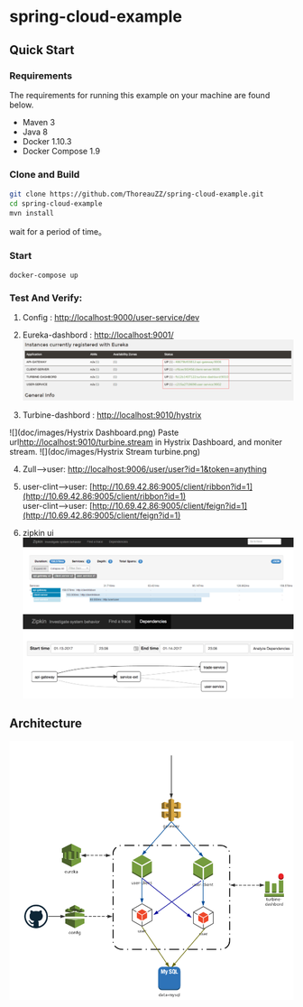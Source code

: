 # spring-cloud-example
## Quick Start
### Requirements
The requirements for running this example on your machine are found below.
* Maven 3
* Java 8
* Docker 1.10.3
* Docker Compose 1.9

### Clone and Build

```bash
git clone https://github.com/ThoreauZZ/spring-cloud-example.git
cd spring-cloud-example
mvn install
```
wait for a period of time。


### Start 
```
docker-compose up
```

### Test And Verify:
1. Config : [http://localhost:9000/user-service/dev](http://localhost:9000/user-service/dev)
2. Eureka-dashbord : [http://localhost:9001/](http://localhost:9001/)
![](doc/images/eureka-admin.png)

3. Turbine-dashbord : [http://localhost:9010/hystrix](http://localhost:9010/hystrix)

![](doc/images/Hystrix Dashboard.png)
Paste url[http://localhost:9010/turbine.stream](http://localhost:9010/turbine.stream) in Hystrix Dashboard, and moniter stream.
![](doc/images/Hystrix Stream turbine.png)


4. Zull-->user: [http://localhost:9006/user/user?id=1&token=anything](http://localhost:9006/user/user?id=1&token=anything)

5. user-clint-->user: [http://10.69.42.86:9005/client/ribbon?id=1](http://10.69.42.86:9005/client/ribbon?id=1)  
   user-clint-->user: [http://10.69.42.86:9005/client/feign?id=1](http://10.69.42.86:9005/client/feign?id=1)
6. zipkin ui
   ![](doc/images/zipkin01.png)
   ![](doc/images/zipkin02.png)

## Architecture
![](doc/images/MicroService.png)